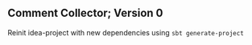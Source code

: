 Comment Collector; Version 0
----------------------------

Reinit idea-project with new dependencies using `sbt generate-project`
